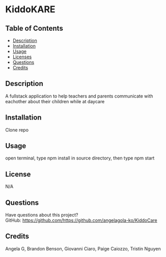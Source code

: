# KiddoKARE

## Table of Contents

- [Description](#description)
- [Installation](#installation)
- [Usage](#usage)
- [Licenses](#licenses)
- [Questions](#questions)
- [Credits](#credits)

## Description

A fullstack application to help teachers and parents communicate with eachother about their children while at daycare

## Installation

Clone repo

## Usage

open terminal, type npm install in source directory, then type npm start

## License

N/A

## Questions

Have questions about this project?  
 GitHub: https://github.com/https://github.com/angelagola-ko/KiddoCare

## Credits

Angela G, Brandon Benson, Giovanni Ciaro, Paige Caiozzo, Tristin Nguyen
